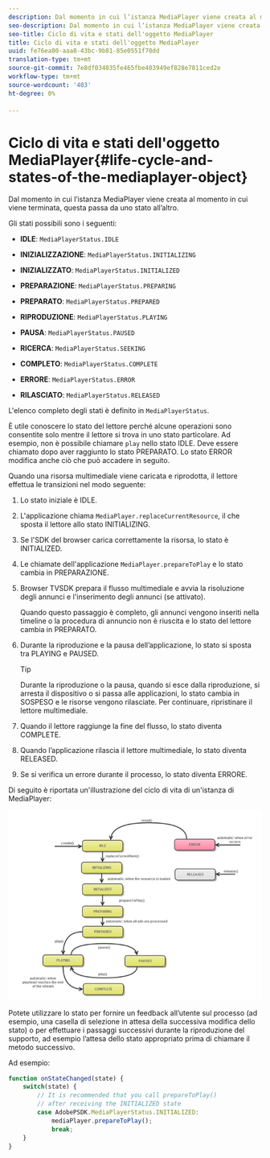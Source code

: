 ```yaml
---
description: Dal momento in cui l’istanza MediaPlayer viene creata al momento in cui viene terminata, questa passa da uno stato all’altro.
seo-description: Dal momento in cui l’istanza MediaPlayer viene creata al momento in cui viene terminata, questa passa da uno stato all’altro.
seo-title: Ciclo di vita e stati dell'oggetto MediaPlayer
title: Ciclo di vita e stati dell'oggetto MediaPlayer
uuid: fe76ea80-aaa8-43bc-9b81-85e0551f70dd
translation-type: tm+mt
source-git-commit: 7e8df034035fe465fbe403949ef828e7811ced2e
workflow-type: tm+mt
source-wordcount: '403'
ht-degree: 0%

---
```



# Ciclo di vita e stati dell&#39;oggetto MediaPlayer{#life-cycle-and-states-of-the-mediaplayer-object}

Dal momento in cui l’istanza MediaPlayer viene creata al momento in cui viene terminata, questa passa da uno stato all’altro.

Gli stati possibili sono i seguenti:

* **IDLE**:  `MediaPlayerStatus.IDLE`

* **INIZIALIZZAZIONE**:  `MediaPlayerStatus.INITIALIZING`

* **INIZIALIZZATO**:  `MediaPlayerStatus.INITIALIZED`

* **PREPARAZIONE**:  `MediaPlayerStatus.PREPARING`

* **PREPARATO**:  `MediaPlayerStatus.PREPARED`

* **RIPRODUZIONE**:  `MediaPlayerStatus.PLAYING`

* **PAUSA**:  `MediaPlayerStatus.PAUSED`

* **RICERCA**:  `MediaPlayerStatus.SEEKING`

* **COMPLETO**:  `MediaPlayerStatus.COMPLETE`

* **ERRORE**:  `MediaPlayerStatus.ERROR`

* **RILASCIATO**:  `MediaPlayerStatus.RELEASED`

L&#39;elenco completo degli stati è definito in `MediaPlayerStatus`.

È utile conoscere lo stato del lettore perché alcune operazioni sono consentite solo mentre il lettore si trova in uno stato particolare. Ad esempio, non è possibile chiamare `play` nello stato IDLE. Deve essere chiamato dopo aver raggiunto lo stato PREPARATO. Lo stato ERROR modifica anche ciò che può accadere in seguito.

Quando una risorsa multimediale viene caricata e riprodotta, il lettore effettua le transizioni nel modo seguente:

1. Lo stato iniziale è IDLE.
1. L&#39;applicazione chiama `MediaPlayer.replaceCurrentResource`, il che sposta il lettore allo stato INITIALIZING.
1. Se l&#39;SDK del browser carica correttamente la risorsa, lo stato è INITIALIZED.
1. Le chiamate dell&#39;applicazione `MediaPlayer.prepareToPlay` e lo stato cambia in PREPARAZIONE.
1. Browser TVSDK prepara il flusso multimediale e avvia la risoluzione degli annunci e l&#39;inserimento degli annunci (se attivato).

   Quando questo passaggio è completo, gli annunci vengono inseriti nella timeline o la procedura di annuncio non è riuscita e lo stato del lettore cambia in PREPARATO.
1. Durante la riproduzione e la pausa dell’applicazione, lo stato si sposta tra PLAYING e PAUSED.

   >[!TIP]
   >
   >Durante la riproduzione o la pausa, quando si esce dalla riproduzione, si arresta il dispositivo o si passa alle applicazioni, lo stato cambia in SOSPESO e le risorse vengono rilasciate. Per continuare, ripristinare il lettore multimediale.

1. Quando il lettore raggiunge la fine del flusso, lo stato diventa COMPLETE.
1. Quando l’applicazione rilascia il lettore multimediale, lo stato diventa RELEASED.
1. Se si verifica un errore durante il processo, lo stato diventa ERRORE.

Di seguito è riportata un&#39;illustrazione del ciclo di vita di un&#39;istanza di MediaPlayer:

<!--<a id="fig_DD3DAE7507C549C8A4720A26DFCFFCCB"></a>-->

![](assets/player-state-transitions-diagram-android_1.2_web.png)

Potete utilizzare lo stato per fornire un feedback all’utente sul processo (ad esempio, una casella di selezione in attesa della successiva modifica dello stato) o per effettuare i passaggi successivi durante la riproduzione del supporto, ad esempio l’attesa dello stato appropriato prima di chiamare il metodo successivo.

Ad esempio:

```js
function onStateChanged(state) { 
    switch(state) { 
        // It is recommended that you call prepareToPlay()  
        // after receiving the INITIALIZED state             
        case AdobePSDK.MediaPlayerStatus.INITIALIZED: 
            mediaPlayer.prepareToPlay(); 
            break; 
    } 
} 
```

